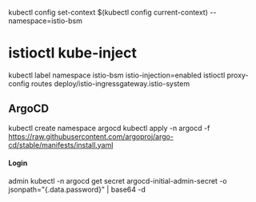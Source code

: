 kubectl config set-context $(kubectl config current-context) --namespace=istio-bsm
# istioctl kube-inject
kubectl label namespace istio-bsm istio-injection=enabled
istioctl proxy-config routes deploy/istio-ingressgateway.istio-system


## ArgoCD
kubectl create namespace argocd
kubectl apply -n argocd -f https://raw.githubusercontent.com/argoproj/argo-cd/stable/manifests/install.yaml

#### Login
admin
kubectl -n argocd get secret argocd-initial-admin-secret -o jsonpath="{.data.password}" | base64 -d